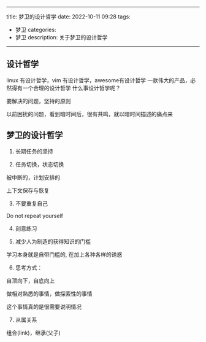 
---
title: 梦卫的设计哲学
date: 2022-10-11 09:28
tags:
- 梦卫
categories:
- 梦卫
description: 关于梦卫的设计哲学
---

## 设计哲学

linux 有设计哲学，vim 有设计哲学，awesome有设计哲学
一款伟大的产品，必然得有一个合理的设计哲学
什么事设计哲学呢？ 

要解决的问题，坚持的原则

以前困扰的问题，看到暗时间后，很有共鸣，就以暗时间描述的痛点来


## 梦卫的设计哲学

1. 长期任务的坚持

2. 任务切换，状态切换

被中断的，计划安排的

上下文保存与恢复

3. 不要重复自己

Do not repeat yourself

4. 刻意练习

5. 减少人为制造的获得知识的门槛

学习本身就是自带门槛的, 在加上各种各样的诱惑

6. 思考方式：

自顶向下，自底向上

做相对熟悉的事情，做探索性的事情

这个事情真的是很需要说明情况

7. 从属关系

组合(link)，继承(父子)

